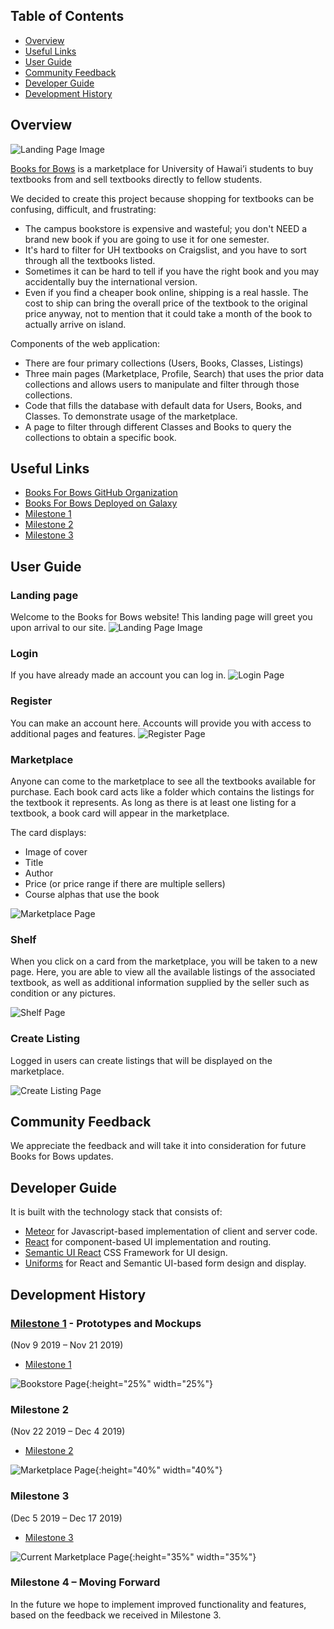## Table of Contents

* [Overview](#overview)
* [Useful Links](#useful-links)
* [User Guide](#user-guide)
* [Community Feedback](#community-feedback)
* [Developer Guide](#developer-guide)
* [Development History](#development-history)

## Overview

![Landing Page Image](assets/images/prototypes/landing-mockup0.png "Landing Page")

[Books for Bows](https://github.com/books-for-bows) is a marketplace for University of Hawai’i students to buy textbooks from and sell textbooks directly to fellow students. 

We decided to create this project because shopping for textbooks can be confusing, difficult, and frustrating:
* The campus bookstore is expensive and wasteful; you don't NEED a brand new book if you are going to use it for one semester. 
* It's hard to filter for UH textbooks on Craigslist, and you have to sort through all the textbooks listed.
* Sometimes it can be hard to tell if you have the right book and you may accidentally buy the international version. 
* Even if you find a cheaper book online, shipping is a real hassle. The cost to ship can bring the overall price of the textbook to the original price anyway, not to mention that it could take a month of the book to actually arrive on island. 

Components of the web application:

* There are four primary collections (Users, Books, Classes, Listings)
* Three main pages (Marketplace, Profile, Search) that uses the prior data collections and allows users to manipulate and filter through those collections.
* Code that fills the database with default data for Users, Books, and Classes. To demonstrate usage of the marketplace.
* A page to filter through different Classes and Books to query the collections to obtain a specific book.

## Useful Links

* [Books For Bows GitHub Organization](https://github.com/books-for-bows)
* [Books For Bows Deployed on Galaxy](http://books-for-bows.meteorapp.com/#/)
* [Milestone 1](https://github.com/books-for-bows/books-for-bows/projects/2)
* [Milestone 2](https://github.com/books-for-bows/books-for-bows/projects/3)
* [Milestone 3](https://github.com/books-for-bows/books-for-bows/projects/4)

## User Guide

### Landing page

Welcome to the Books for Bows website! This landing page will greet you upon arrival to our site. 
![Landing Page Image](assets/images/prototypes/landing-mockup0.png "Landing Page")

### Login

If you have already made an account you can log in.
![Login Page](assets/images/prototypes/login-mockup.png "Login Page")

### Register

You can make an account here. Accounts will provide you with access to additional pages and features. 
![Register Page](assets/images/prototypes/register-mockup.png "Register Page")

### Marketplace

Anyone can come to the marketplace to see all the textbooks available for purchase. Each book card acts like a folder which contains the listings for the textbook it represents. As long as there is at least one listing for a textbook, a book card will appear in the marketplace. 

The card displays:
* Image of cover
* Title
* Author
* Price (or price range if there are multiple sellers)
* Course alphas that use the book

![Marketplace Page](assets/images/prototypes/marketplace-mockup.png "Marketplace Page")

### Shelf

When you click on a card from the marketplace, you will be taken to a new page. Here, you are able to view all the available listings of the associated textbook, as well as additional information supplied by the seller such as condition or any pictures.

![Shelf Page](assets/images/prototypes/shelf-mockup.png "Shelf Page")

### Create Listing

Logged in users can create listings that will be displayed on the marketplace.

![Create Listing Page](assets/images/prototypes/createlisting-mockup.png "Create Listing Page")

## Community Feedback 
We appreciate the feedback and will take it into consideration for future Books for Bows updates. 

## Developer Guide 

It is built with the technology stack that consists of:

* [Meteor](https://www.meteor.com/) for Javascript-based implementation of client and server code.
* [React](https://reactjs.org/) for component-based UI implementation and routing.
* [Semantic UI React](https://react.semantic-ui.com/) CSS Framework for UI design.
* [Uniforms](https://uniforms.tools/) for React and Semantic UI-based form design and display.


## Development History 
### [Milestone 1](https://github.com/books-for-bows/books-for-bows/projects/2) - Prototypes and Mockups 
(Nov 9 2019 – Nov 21 2019) 
* [Milestone 1](https://github.com/books-for-bows/books-for-bows/projects/2)

![Bookstore Page](assets/images/prototypes/Bookstore.png "Bookstore Page"){:height="25%" width="25%"}


### Milestone 2
(Nov 22 2019 – Dec 4 2019) 
* [Milestone 2](https://github.com/books-for-bows/books-for-bows/projects/3)

![Marketplace Page](assets/images/mockups/marketplace-mockup.png "Marketplace Page"){:height="40%" width="40%"}

### Milestone 3 
(Dec 5 2019 – Dec 17 2019) 
* [Milestone 3](https://github.com/books-for-bows/books-for-bows/projects/4)

![Current Marketplace Page](assets/images/Marketplace.png "Current Page"){:height="35%" width="35%"}

### Milestone 4 – Moving Forward 
In the future we hope to implement improved functionality and features, based on the feedback we received in Milestone 3. 

